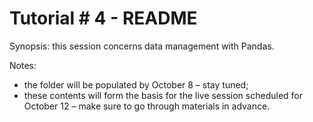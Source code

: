 # Tutorial # 4 - README

Synopsis: this session concerns data management with Pandas.

Notes:

+   the folder will be populated by October 8 – stay tuned;
+   these contents will form the basis for the live session scheduled for October 12 – make sure to go through materials in advance.
